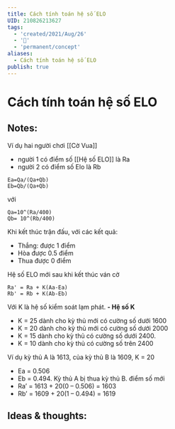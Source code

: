 ```yaml
---
title: Cách tính toán hệ số ELO
UID: 210826213627
tags:
  - 'created/2021/Aug/26'
  - '🌱'
  - 'permanent/concept'
aliases:
  - Cách tính toán hệ số ELO
publish: true
---
```

# Cách tính toán hệ số ELO

## Notes:
Ví dụ hai người chơi [[Cờ Vua]]
- người 1 có điểm số [[Hệ số ELO]] là Ra
- người 2 có điểm số Elo là Rb

```
Ea=Qa/(Qa+Qb)
Eb=Qb/(Qa+Qb)
```
với
```
Qa=10^(Ra/400)
Qb= 10^(Rb/400)
```

Khi kết thúc trận đấu, với các kết quả:
- Thắng: được 1 điểm
- Hòa được 0.5 điểm
- Thua được 0 điểm

Hệ số ELO mới sau khi kết thúc ván cờ
```
Ra' = Ra + K(Aa-Ea)
Rb' = Rb + K(Ab-Eb)
```
Với K là hệ số kiểm soát lạm phát.
**- Hệ số K**
+ K = 25 dành cho kỳ thủ mới có cường số dưới 1600
+ K = 20 dành cho kỳ thủ mới có cường số dưới 2000
+ K = 15 dành cho kỳ thủ có cường số dưới 2400.
+ K = 10 dành cho kỳ thủ có cường số trên 2400

Ví dụ kỳ thủ A là 1613, của kỳ thủ B là 1609, K = 20
- Ea = 0.506
- Eb = 0.494.
Kỳ thủ A bị thua kỳ thủ B. điểm số mới
- Ra’ = 1613 + 20(0 – 0.506) = 1603
- Rb’ = 1609 + 20(1 – 0.494) = 1619

## Ideas & thoughts:
